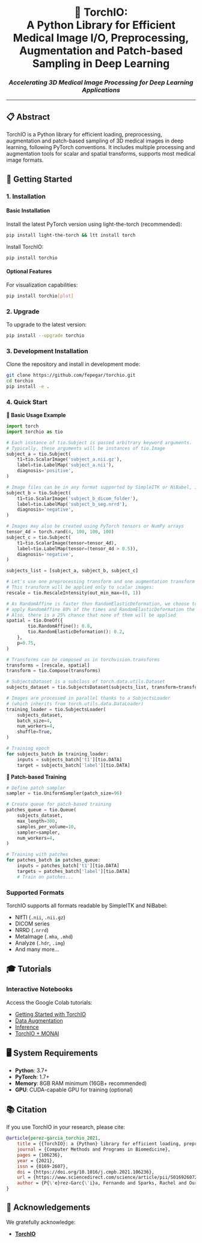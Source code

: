 <div align="center">

# 🧠 TorchIO:<br>A Python Library for Efficient Medical Image I/O, Preprocessing, Augmentation and Patch-based Sampling in Deep Learning

### *Accelerating 3D Medical Image Processing for Deep Learning Applications*

</div>

---

## 📋 Abstract

TorchIO is a Python library for efficient loading, preprocessing, augmentation and patch-based sampling of 3D medical images in deep learning, following PyTorch conventions. It includes multiple processing and augmentation tools for scalar and spatial transforms, supports most medical image formats.

## 🚀 Getting Started

### 1. Installation

#### Basic Installation

Install the latest PyTorch version using light-the-torch (recommended):

```bash
pip install light-the-torch && ltt install torch
```

Install TorchIO:

```bash
pip install torchio
```

#### Optional Features

For visualization capabilities:

```bash
pip install torchio[plot]
```

### 2. Upgrade

To upgrade to the latest version:

```bash
pip install --upgrade torchio
```

### 3. Development Installation

Clone the repository and install in development mode:

```bash
git clone https://github.com/fepegar/torchio.git
cd torchio
pip install -e .
```

### 4. Quick Start

**🚀 Basic Usage Example**

```python
import torch
import torchio as tio

# Each instance of tio.Subject is passed arbitrary keyword arguments.
# Typically, these arguments will be instances of tio.Image
subject_a = tio.Subject(
    t1=tio.ScalarImage('subject_a.nii.gz'),
    label=tio.LabelMap('subject_a.nii'),
    diagnosis='positive',
)

# Image files can be in any format supported by SimpleITK or NiBabel, including DICOM
subject_b = tio.Subject(
    t1=tio.ScalarImage('subject_b_dicom_folder'),
    label=tio.LabelMap('subject_b_seg.nrrd'),
    diagnosis='negative',
)

# Images may also be created using PyTorch tensors or NumPy arrays
tensor_4d = torch.rand(4, 100, 100, 100)
subject_c = tio.Subject(
    t1=tio.ScalarImage(tensor=tensor_4d),
    label=tio.LabelMap(tensor=(tensor_4d > 0.5)),
    diagnosis='negative',
)

subjects_list = [subject_a, subject_b, subject_c]

# Let's use one preprocessing transform and one augmentation transform
# This transform will be applied only to scalar images:
rescale = tio.RescaleIntensity(out_min_max=(0, 1))

# As RandomAffine is faster then RandomElasticDeformation, we choose to
# apply RandomAffine 80% of the times and RandomElasticDeformation the rest
# Also, there is a 25% chance that none of them will be applied
spatial = tio.OneOf({
        tio.RandomAffine(): 0.8,
        tio.RandomElasticDeformation(): 0.2,
    },
    p=0.75,
)

# Transforms can be composed as in torchvision.transforms
transforms = [rescale, spatial]
transform = tio.Compose(transforms)

# SubjectsDataset is a subclass of torch.data.utils.Dataset
subjects_dataset = tio.SubjectsDataset(subjects_list, transform=transform)

# Images are processed in parallel thanks to a SubjectsLoader
# (which inherits from torch.utils.data.DataLoader)
training_loader = tio.SubjectsLoader(
    subjects_dataset,
    batch_size=4,
    num_workers=4,
    shuffle=True,
)

# Training epoch
for subjects_batch in training_loader:
    inputs = subjects_batch['t1'][tio.DATA]
    target = subjects_batch['label'][tio.DATA]
```

**🧩 Patch-based Training**

```python
# Define patch sampler
sampler = tio.UniformSampler(patch_size=96)

# Create queue for patch-based training
patches_queue = tio.Queue(
    subjects_dataset,
    max_length=300,
    samples_per_volume=10,
    sampler=sampler,
    num_workers=4,
)

# Training with patches
for patches_batch in patches_queue:
    inputs = patches_batch['t1'][tio.DATA]
    targets = patches_batch['label'][tio.DATA]
    # Train on patches...
```

### Supported Formats

TorchIO supports all formats readable by SimpleITK and NiBabel:
- NIfTI (`.nii`, `.nii.gz`)
- DICOM series
- NRRD (`.nrrd`)
- MetaImage (`.mha`, `.mhd`)
- Analyze (`.hdr`, `.img`)
- And many more...

## 🎓 Tutorials

### Interactive Notebooks

Access the Google Colab tutorials:
- [Getting Started with TorchIO](https://colab.research.google.com/github/TorchIO-project/torchio-notebooks/blob/main/notebooks/TorchIO_tutorial.ipynb)
- [Data Augmentation](https://colab.research.google.com/github/TorchIO-project/torchio-notebooks/blob/main/notebooks/Data_preprocessing_and_augmentation_using_TorchIO_a_tutorial.ipynb)
- [Inference](https://colab.research.google.com/github/TorchIO-project/torchio-notebooks/blob/main/notebooks/Brain_parcellation_with_TorchIO_and_HighRes3DNet.ipynb)
- [TorchIO + MONAI](https://colab.research.google.com/github/TorchIO-project/torchio-notebooks/blob/main/notebooks/TorchIO_MONAI_PyTorch_Lightning.ipynb)


## 🖥️ System Requirements

- **Python**: 3.7+
- **PyTorch**: 1.7+
- **Memory**: 8GB RAM minimum (16GB+ recommended)
- **GPU**: CUDA-capable GPU for training (optional)

## 📚 Citation

If you use TorchIO in your research, please cite:

```bibtex
@article{perez-garcia_torchio_2021,
    title = {{TorchIO}: a {Python} library for efficient loading, preprocessing, augmentation and patch-based sampling of medical images in deep learning},
    journal = {Computer Methods and Programs in Biomedicine},
    pages = {106236},
    year = {2021},
    issn = {0169-2607},
    doi = {https://doi.org/10.1016/j.cmpb.2021.106236},
    url = {https://www.sciencedirect.com/science/article/pii/S0169260721003102},
    author = {P{\'e}rez-Garc{\'i}a, Fernando and Sparks, Rachel and Ourselin, S{\'e}bastien},
}
```

## 🙏 Acknowledgements

We gratefully acknowledge:
- **[TorchIO](https://github.com/TorchIO-project/torchio)**

